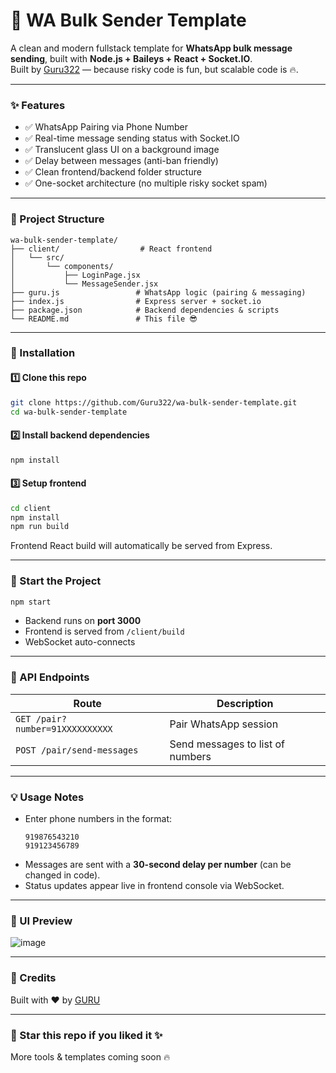 # 🚀 WA Bulk Sender Template

A clean and modern fullstack template for **WhatsApp bulk message sending**, built with **Node.js + Baileys + React + Socket.IO**.  
Built by [Guru322](https://github.com/Guru322) — because risky code is fun, but scalable code is 🔥.

---

### ✨ Features
- ✅ WhatsApp Pairing via Phone Number
- ✅ Real-time message sending status with Socket.IO
- ✅ Translucent glass UI on a background image
- ✅ Delay between messages (anti-ban friendly)
- ✅ Clean frontend/backend folder structure
- ✅ One-socket architecture (no multiple risky socket spam)

---

### 📁 Project Structure
```
wa-bulk-sender-template/
├── client/                  # React frontend
│   └── src/
│       └── components/
│           ├── LoginPage.jsx
│           └── MessageSender.jsx
├── guru.js                 # WhatsApp logic (pairing & messaging)
├── index.js                # Express server + socket.io
├── package.json            # Backend dependencies & scripts
└── README.md               # This file 😎
```

---

### 🔧 Installation

#### 1️⃣ Clone this repo
```bash
git clone https://github.com/Guru322/wa-bulk-sender-template.git
cd wa-bulk-sender-template
```

#### 2️⃣ Install backend dependencies
```bash
npm install
```

#### 3️⃣ Setup frontend
```bash
cd client
npm install
npm run build
```

Frontend React build will automatically be served from Express.

---

### 🏃 Start the Project
```bash
npm start
```
- Backend runs on **port 3000**
- Frontend is served from `/client/build`
- WebSocket auto-connects

---

### 🔌 API Endpoints
| Route | Description |
|-------|-------------|
| `GET /pair?number=91XXXXXXXXXX` | Pair WhatsApp session |
| `POST /pair/send-messages` | Send messages to list of numbers |

---

### 💡 Usage Notes
- Enter phone numbers in the format:  
  ```
  919876543210  
  919123456789
  ```
- Messages are sent with a **30-second delay per number** (can be changed in code).
- Status updates appear live in frontend console via WebSocket.

---

### 📸 UI Preview

![image](https://github.com/user-attachments/assets/d0231094-b2cf-400b-ba06-fc943d107dba)

---

### 🤝 Credits
Built with ❤️ by [GURU](https://github.com/Guru322)

---

### 📢 Star this repo if you liked it ✨  
More tools & templates coming soon 🔥
